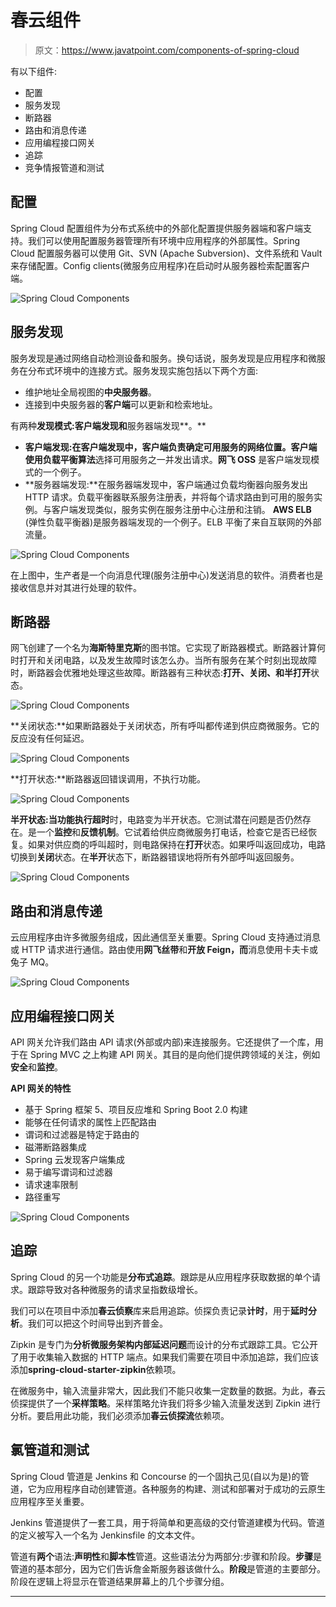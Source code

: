 # 春云组件

> 原文：<https://www.javatpoint.com/components-of-spring-cloud>

有以下组件:

*   配置
*   服务发现
*   断路器
*   路由和消息传递
*   应用编程接口网关
*   追踪
*   竞争情报管道和测试

## 配置

Spring Cloud 配置组件为分布式系统中的外部化配置提供服务器端和客户端支持。我们可以使用配置服务器管理所有环境中应用程序的外部属性。Spring Cloud 配置服务器可以使用 Git、SVN (Apache Subversion)、文件系统和 Vault 来存储配置。Config clients(微服务应用程序)在启动时从服务器检索配置客户端。

![Spring Cloud Components](img/a241441ae1b09e954c534107c8c359d4.png)

## 服务发现

服务发现是通过网络自动检测设备和服务。换句话说，服务发现是应用程序和微服务在分布式环境中的连接方式。服务发现实施包括以下两个方面:

*   维护地址全局视图的**中央服务器**。
*   连接到中央服务器的**客户端**可以更新和检索地址。

有两种**发现模式:**客户端发现**和**服务器端发现**。**

*   **客户端发现:**在客户端发现中，客户端负责确定可用服务的网络位置。客户端使用**负载平衡算法**选择可用服务之一并发出请求。**网飞 OSS** 是客户端发现模式的一个例子。
*   **服务器端发现:**在服务器端发现中，客户端通过负载均衡器向服务发出 HTTP 请求。负载平衡器联系服务注册表，并将每个请求路由到可用的服务实例。与客户端发现类似，服务实例在服务注册中心注册和注销。 **AWS ELB** (弹性负载平衡器)是服务器端发现的一个例子。ELB 平衡了来自互联网的外部流量。

![Spring Cloud Components](img/abdc0cc160c4344b20459ba867caf9f7.png)

在上图中，生产者是一个向消息代理(服务注册中心)发送消息的软件。消费者也是接收信息并对其进行处理的软件。

## 断路器

网飞创建了一个名为**海斯特里克斯**的图书馆。它实现了断路器模式。断路器计算何时打开和关闭电路，以及发生故障时该怎么办。当所有服务在某个时刻出现故障时，断路器会优雅地处理这些故障。断路器有三种状态:**打开、关闭、**和**半打开**状态。

![Spring Cloud Components](img/f45ecd34192be79955a838492206ad36.png)

**关闭状态:**如果断路器处于关闭状态，所有呼叫都传递到供应商微服务。它的反应没有任何延迟。

![Spring Cloud Components](img/c0c7211328aa1a4d411c9e7d12af92a7.png)

**打开状态:**断路器返回错误调用，不执行功能。

![Spring Cloud Components](img/a72f94153806b6a4282b6d9de067a416.png)

**半开状态:**当功能执行**超时**时，电路变为半开状态。它测试潜在问题是否仍然存在。是一个**监控**和**反馈机制**。它试着给供应商微服务打电话，检查它是否已经恢复。如果对供应商的呼叫超时，则电路保持在**打开**状态。如果呼叫返回成功，电路切换到**关闭**状态。在**半开**状态下，断路器错误地将所有外部呼叫返回服务。

![Spring Cloud Components](img/2c6e3644cb9c3f0f81232c97a71af652.png)

## 路由和消息传递

云应用程序由许多微服务组成，因此通信至关重要。Spring Cloud 支持通过消息或 HTTP 请求进行通信。路由使用**网飞丝带**和**开放 Feign，而**消息使用卡夫卡或兔子 MQ。

![Spring Cloud Components](img/011335d9d52c3f879797f38bf31f6277.png)

## 应用编程接口网关

API 网关允许我们路由 API 请求(外部或内部)来连接服务。它还提供了一个库，用于在 Spring MVC 之上构建 API 网关。其目的是向他们提供跨领域的关注，例如**安全**和**监控**。

**API 网关的特性**

*   基于 Spring 框架 5、项目反应堆和 Spring Boot 2.0 构建
*   能够在任何请求的属性上匹配路由
*   谓词和过滤器是特定于路由的
*   磁滞断路器集成
*   Spring 云发现客户端集成
*   易于编写谓词和过滤器
*   请求速率限制
*   路径重写

![Spring Cloud Components](img/813b71adbb6bd0064d761df2ad91efa5.png)

## 追踪

Spring Cloud 的另一个功能是**分布式追踪**。跟踪是从应用程序获取数据的单个请求。跟踪导致对各种微服务的请求呈指数级增长。

我们可以在项目中添加**春云侦察**库来启用追踪。侦探负责记录**计时**，用于**延时分析**。我们可以把这个时间导出到齐普金。

Zipkin 是专门为**分析微服务架构内部延迟问题**而设计的分布式跟踪工具。它公开了用于收集输入数据的 HTTP 端点。如果我们需要在项目中添加追踪，我们应该添加**spring-cloud-starter-zipkin**依赖项。

在微服务中，输入流量非常大，因此我们不能只收集一定数量的数据。为此，春云侦探提供了一个**采样策略**。采样策略允许我们将多少输入流量发送到 Zipkin 进行分析。要启用此功能，我们必须添加**春云侦探流**依赖项。

## 氯管道和测试

Spring Cloud 管道是 Jenkins 和 Concourse 的一个固执己见(自以为是)的管道，它为应用程序自动创建管道。各种服务的构建、测试和部署对于成功的云原生应用程序至关重要。

Jenkins 管道提供了一套工具，用于将简单和更高级的交付管道建模为代码。管道的定义被写入一个名为 Jenkinsfile 的文本文件。

管道有**两个**语法:**声明性**和**脚本性**管道。这些语法分为两部分:步骤和阶段。**步骤**是管道的基本部分，因为它们告诉詹金斯服务器该做什么。**阶段**是管道的主要部分。阶段在逻辑上将显示在管道结果屏幕上的几个步骤分组。

* * *